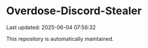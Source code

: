 # Overdose-Discord-Stealer

Last updated: 2025-06-04 07:56:32

This repository is automatically maintained.
